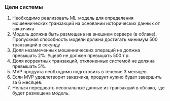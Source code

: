 ### Цели системы
1. Необходимо реализовать ML-модель для определения мошеннических транзакций на основании исторических данных 
от заказчика
2. Модель должна быть размещена на внешнем сервере (в облаке). Пропускная способность модели должна достигать минимум 500 транзакций в секунду
3. Доля незамеченных мошеннических операций не должна превышать 2%. Ущерб не должен превышать 500 т.р. 
4. Доля корректных транзакций, отклоненных системой не должна превышать 5%.
5. MVP продукта необходимо подготовить в течение 3 месяцев.
6. Если MVP удовлетворит заказчика, продукт нужно будет завершить за 6 месяцев.
7. Нельзя передавать песональные данные из транзакций в облако, где будет размещена модель. 